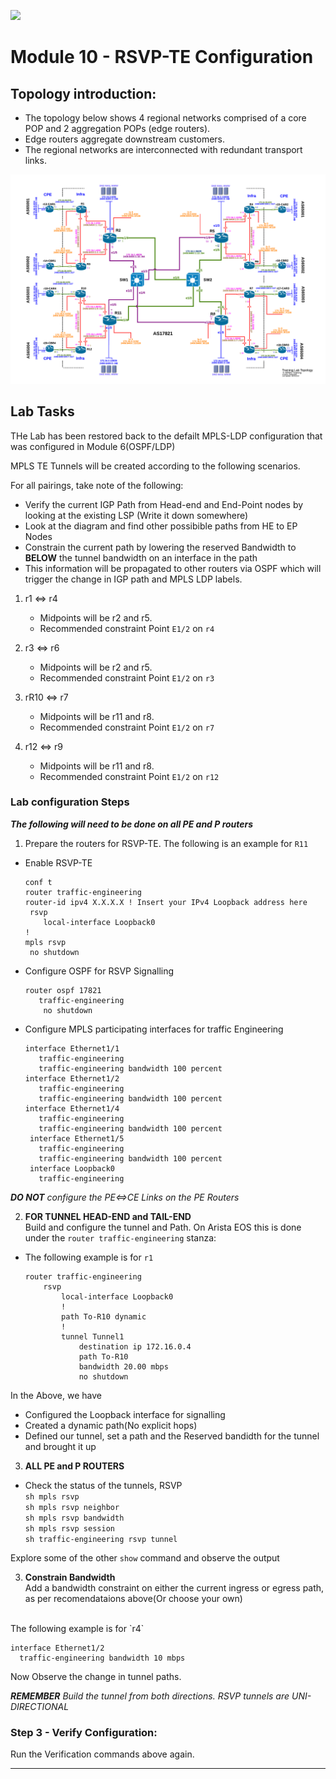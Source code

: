 ![](apnic_logo.png)

# Module 10 - RSVP-TE Configuration
## Topology introduction:
-	The topology below shows 4 regional networks comprised of a core POP and 2 aggregation POPs (edge routers).
-	Edge routers aggregate downstream customers.
-	The regional networks are interconnected with redundant transport links.

![](LabTopology-MPLS-20240523.png)

<div style="page-break-after: always;"></div>

## Lab Tasks

THe Lab has been restored back to the defailt MPLS-LDP configuration that was configured in Module 6(OSPF/LDP)


MPLS TE Tunnels will be created according to the following scenarios.

For all pairings, take note of the following:
* Verify the current IGP Path from Head-end and End-Point nodes by looking at the existing LSP (Write it down somewhere)
* Look at the diagram  and find other possibible paths from HE to EP Nodes<BR>
* Constrain the current path by lowering the reserved Bandwidth to **BELOW** the tunnel bandwidth on an interface in the path 
* This information will be propagated to other routers via OSPF which will trigger the change in IGP path and MPLS LDP labels.

1. r1 <=> r4

    * Midpoints will be r2 and r5.<BR>
    * Recommended constraint Point `E1/2` on `r4`

2. r3 <=> r6
    * Midpoints will be r2 and r5.<BR>
    * Recommended constraint Point `E1/2` on `r3`
3.  rR10 <=> r7
    * Midpoints will be r11 and r8.<BR>
    * Recommended constraint Point `E1/2` on `r7`

4. r12 <=> r9
    * Midpoints will be r11 and r8.<BR>
    * Recommended constraint Point `E1/2` on `r12`


### Lab configuration Steps
_**The following will need to be done on all PE and P routers**_

1. Prepare the routers for RSVP-TE.  The following is an example for `R11`<BR>
* Enable RSVP-TE
  ```
  conf t
  router traffic-engineering
  router-id ipv4 X.X.X.X ! Insert your IPv4 Loopback address here
   rsvp
      local-interface Loopback0
  !
  mpls rsvp
   no shutdown
  ```
* Configure OSPF for RSVP Signalling
  ```
  router ospf 17821
     traffic-engineering
      no shutdown
  ```
* Configure MPLS participating interfaces for traffic Engineering 
  ```
  interface Ethernet1/1
     traffic-engineering
     traffic-engineering bandwidth 100 percent
  interface Ethernet1/2
     traffic-engineering
     traffic-engineering bandwidth 100 percent
  interface Ethernet1/4
     traffic-engineering
     traffic-engineering bandwidth 100 percent
   interface Ethernet1/5
     traffic-engineering
     traffic-engineering bandwidth 100 percent
   interface Loopback0
     traffic-engineering
  ```
_**DO NOT** configure the PE<=>CE Links on the PE Routers_

2. **FOR TUNNEL HEAD-END and TAIL-END** <BR>Build and configure the tunnel and Path.  On Arista EOS this is done under the `router traffic-engineering` stanza:<BR>
* The following example is for `r1`
    ```
    router traffic-engineering
        rsvp
            local-interface Loopback0
            !
            path To-R10 dynamic
            !
            tunnel Tunnel1
                destination ip 172.16.0.4
                path To-R10
                bandwidth 20.00 mbps
                no shutdown
    ```
In the Above, we have 
* Configured the Loopback interface for signalling     
* Created a dynamic path(No explicit hops)
* Defined our tunnel, set a path and the Reserved bandidth for the tunnel and brought it up

3. **ALL PE and P ROUTERS**
* Check the status of the tunnels, RSVP<BR>
`sh mpls rsvp`<BR>
`sh mpls rsvp neighbor`<BR>
`sh mpls rsvp bandwidth` <BR>
`sh mpls rsvp session`<BR>
`sh traffic-engineering rsvp tunnel`<BR>

Explore some of the other `show` command and observe the output

3. **Constrain Bandwidth**<BR>
Add a bandwidth constraint on either the current ingress or egress path, as per recomendataions above(Or choose your own)<BR>
<BR>
The following example is for `r4`<BR>

```
interface Ethernet1/2
  traffic-engineering bandwidth 10 mbps
```
  Now Observe the change in tunnel paths.
  
  _**REMEMBER** Build the tunnel from both directions.  RSVP tunnels are UNI-DIRECTIONAL_


### Step 3 - Verify Configuration:
Run the Verification commands above again.

***
